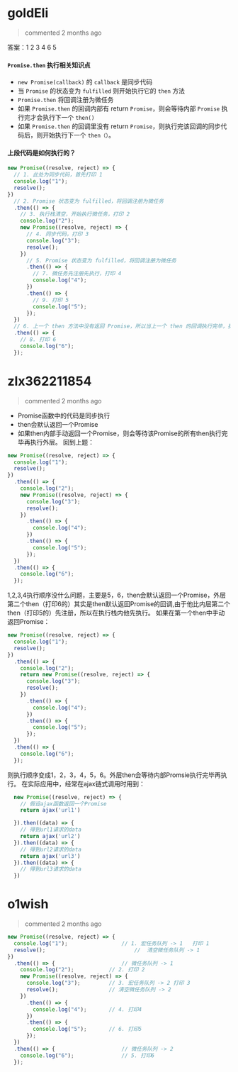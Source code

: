 
# goldEli 
 > commented 2 months ago 

答案：1 2 3 4 6 5

#### `Promise.then` 执行相关知识点

* `new Promise(callback)` 的 `callback` 是同步代码
* 当 `Promise` 的状态变为 `fulfilled` 则开始执行它的 `then` 方法
* `Promise.then` 将回调注册为微任务
* 如果 `Promise.then` 的回调内部有 return `Promise`，则会等待内部 `Promise` 执行完才会执行下一个 `then()`
* 如果 `Promise.then` 的回调里没有 return `Promise`，则执行完该回调的同步代码后，则开始执行下一个 `then（）`。

#### 上段代码是如何执行的？


```javaScript
new Promise((resolve, reject) => {
  // 1. 此处为同步代码，首先打印 1
  console.log("1");
  resolve();
})
  // 2. Promise 状态变为 fulfilled，将回调注册为微任务
  .then(() => { 
    // 3. 执行栈清空，开始执行微任务，打印 2
    console.log("2");
    new Promise((resolve, reject) => {
      // 4. 同步代码，打印 3
      console.log("3");
      resolve();
    })
      // 5. Promise 状态变为 fulfilled，将回调注册为微任务
      .then(() => { 
        // 7. 微任务先注册先执行，打印 4
        console.log("4");
      })
      .then(() => {
        // 9. 打印 5
        console.log("5");
      });
  })
  // 6. 上一个 then 方法中没有返回 Promise，所以当上一个 then 的回调执行完毕，执行栈清空，开始注册微任务
  .then(() => { 
    // 8. 打印 6
    console.log("6");
  });

```
# zlx362211854 
 > commented 2 months ago 

* Promise函数中的代码是同步执行
* then会默认返回一个Promise
* 如果then内部手动返回一个Promise，则会等待该Promise的所有then执行完毕再执行外层。
回到上题：


```javascript
new Promise((resolve, reject) => {
  console.log("1");
  resolve();
})
  .then(() => {
    console.log("2");
    new Promise((resolve, reject) => {
      console.log("3");
      resolve();
    })
      .then(() => {
        console.log("4");
      })
      .then(() => {
        console.log("5");
      });
  })
  .then(() => {
    console.log("6");
  });

```
1,2,3,4执行顺序没什么问题，主要是5，6，then会默认返回一个Promise，外层第二个then（打印6的）其实是then默认返回Promise的回调,由于他比内层第二个then（打印5的）先注册，所以在执行栈内他先执行。
如果在第一个then中手动返回Promise：

```javascript
new Promise((resolve, reject) => {
  console.log("1");
  resolve();
})
  .then(() => {
    console.log("2");
    return new Promise((resolve, reject) => {
      console.log("3");
      resolve();
    })
      .then(() => {
        console.log("4");
      })
      .then(() => {
        console.log("5");
      });
  })
  .then(() => {
    console.log("6");
  });

```
则执行顺序变成1，2，3，4，5，6。外层then会等待内部Promsie执行完毕再执行。
在实际应用中，经常在ajax链式调用时用到：

```javascript
  new Promise((resolve, reject) => {
    // 假设ajax函数返回一个Promise
    return ajax('url1')

  }).then((data) => {
    // 得到url1请求的data
    return ajax('url2')
  }).then((data) => {
    // 得到url2请求的data
    return ajax('url3')
  }).then((data) => {
    // 得到url3请求的data
  })

```
# o1wish 
 > commented 2 months ago 


```javascript
new Promise((resolve, reject) => {
  console.log("1");     			// 1. 宏任务队列 -> 1   打印 1
  resolve();       						//  清空微任务队列 -> 1
})
  .then(() => {        				// 微任务队列 -> 1
    console.log("2");     		// 2. 打印 2
    new Promise((resolve, reject) => {
      console.log("3");   		// 3. 宏任务队列 -> 2 打印 3
      resolve();          		// 清空微任务队列 -> 2
    })
      .then(() => {
        console.log("4");    	// 4. 打印4
      })
      .then(() => {
        console.log("5");    	// 6. 打印5
      });
  })
  .then(() => {       				// 微任务队列 -> 2
    console.log("6");    			// 5. 打印6
  });


```